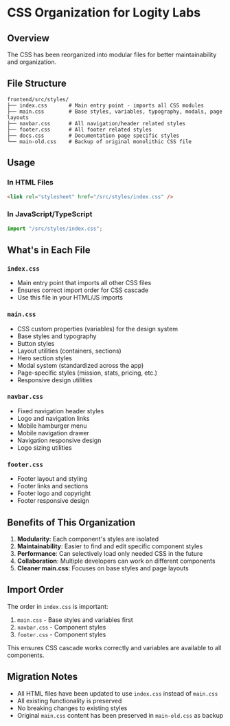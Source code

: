 # CSS Organization for Logity Labs

## Overview

The CSS has been reorganized into modular files for better maintainability and organization.

## File Structure

```
frontend/src/styles/
├── index.css       # Main entry point - imports all CSS modules
├── main.css        # Base styles, variables, typography, modals, page layouts
├── navbar.css      # All navigation/header related styles
├── footer.css      # All footer related styles
├── docs.css        # Documentation page specific styles
└── main-old.css    # Backup of original monolithic CSS file
```

## Usage

### In HTML Files

```html
<link rel="stylesheet" href="/src/styles/index.css" />
```

### In JavaScript/TypeScript

```javascript
import "/src/styles/index.css";
```

## What's in Each File

### `index.css`

- Main entry point that imports all other CSS files
- Ensures correct import order for CSS cascade
- Use this file in your HTML/JS imports

### `main.css`

- CSS custom properties (variables) for the design system
- Base styles and typography
- Button styles
- Layout utilities (containers, sections)
- Hero section styles
- Modal system (standardized across the app)
- Page-specific styles (mission, stats, pricing, etc.)
- Responsive design utilities

### `navbar.css`

- Fixed navigation header styles
- Logo and navigation links
- Mobile hamburger menu
- Mobile navigation drawer
- Navigation responsive design
- Logo sizing utilities

### `footer.css`

- Footer layout and styling
- Footer links and sections
- Footer logo and copyright
- Footer responsive design

## Benefits of This Organization

1. **Modularity**: Each component's styles are isolated
2. **Maintainability**: Easier to find and edit specific component styles
3. **Performance**: Can selectively load only needed CSS in the future
4. **Collaboration**: Multiple developers can work on different components
5. **Cleaner main.css**: Focuses on base styles and page layouts

## Import Order

The order in `index.css` is important:

1. `main.css` - Base styles and variables first
2. `navbar.css` - Component styles
3. `footer.css` - Component styles

This ensures CSS cascade works correctly and variables are available to all components.

## Migration Notes

- All HTML files have been updated to use `index.css` instead of `main.css`
- All existing functionality is preserved
- No breaking changes to existing styles
- Original `main.css` content has been preserved in `main-old.css` as backup
